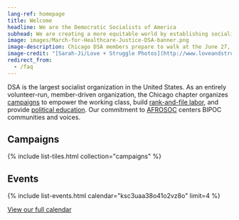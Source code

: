 ```yaml
---
lang-ref: homepage
title: Welcome
headline: We are the Democratic Socialists of America
subhead: We are creating a more equitable world by establishing socialism as a political force. We believe our governments and economy should operate, through social ownership, for the benefit of all.
image: images/March-for-Healthcare-Justice-DSA-banner.png
image-description: Chicago DSA members prepare to walk at the June 27, 2020 March for Healthcare Justice.
image-credit: "[Sarah-Ji/Love + Struggle Photos](http://www.loveandstrugglephotos.com/)"
redirect_from:
  - /faq
---
```


DSA is the largest socialist organization in the United States. As an entirely volunteer-run, member-driven organization, the Chicago chapter organizes [campaigns](campaigns) to empower the working class, build [rank-and-file labor](the-labor-branch), and provide [political education](political-education). Our commitment to [AFROSOC](afrosoc) centers BIPOC communities and voices.

## Campaigns

{% include list-tiles.html collection="campaigns" %}

## Events

{% include list-events.html calendar="ksc3uaa38o41o2vz8o" limit=4 %}

[View our full calendar](https://teamup.com/ksc3uaa38o41o2vz8o?view=a)
